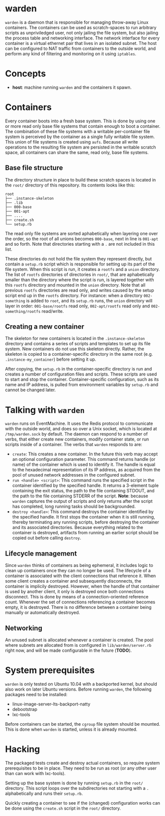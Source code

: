 # warden

`warden` is a daemon that is responsible for managing throw-away Linux
containers. The containers can be used as scratch-spaces to run arbitrary
scripts as unpriviledged user, not only jailing the file system, but also
jailing the process table and networking interface. The network interface for
every container is a virtual ethernet pair that lives in an isolated subnet.
The host can be configured to NAT traffic from containers to the outside world,
and perform any kind of filtering and monitoring on it using `iptables`.

# Concepts

* **host**: machine running `warden` and the containers it spawn.

# Containers

Every container boots into a fresh base system. This is done by using one or
more read only base file systems that contain enough to boot a container. The
combination of these file systems with a writable per-container file system is
perceived by the container as a single fully writable file system. This union
of file systems is created using `aufs`. Because all write operations to the
resulting file system are persisted in the writable scratch space, all
containers can share the same, read only, base file systems.

## Base file structure

The directory structure in place to build these scratch spaces is located in
the `root/` directory of this repository. Its contents looks like this:

    root
    ├── .instance-skeleton
    ├── .lib
    ├── 000-base
    ├── 001-apt
    ├── ....
    ├── create.sh
    └── setup.rb

The read only file systems are sorted aphabetically when layering one over the
order, so the root of all unions becomes `000-base`, next in line is `001-apt`
and so forth. Note that directories starting with a `.` are not included in
this list.

These directories do not hold the file system they represent directly, but
contain a `setup.rb` script which is responsible for setting up its part of the
file system. When this script is run, it creates a `rootfs` and a `union`
directory. The list of `rootfs` directories of directories in `root/`, that
are aphabetically smaller than the directory where the script is run, is
layered together with this `rootfs` directory and mounted in the `union`
directory. Note that all previous `rootfs` directories are read only, and
writes caused by the setup script end up in the `rootfs` directory. For
instance: when a directory `002-something` is added to `root`, and its
`setup.rb` runs, the `union` directory will layer in order: `001-base/rootfs`
read only, `002-apt/rootfs` read only and `002-something/rootfs` read/write.

## Creating a new container

The skeleton for new containers is located in the `.instance-skeleton`
directory and contains a series of scripts and templates to set up its file
system. New containers do not use this skeleton directly. Rather, the skeleton
is copied to a container-specific directory in the same root (e.g.
`.instance-my_container`) before setting it up.

After copying, the `setup.rb` in the container-specific directory is run and
creates a number of configuration files and scripts. These scripts are used to
start and stop the container. Container-specific configuration, such as its
name and IP address, is pulled from environment variables by `setup.rb` and
cannot be changed later.

# Talking with `warden`

`warden` runs on EventMachine. It uses the Redis protocol to communicate with
the outside world, and does so over a Unix socket, which is located at
`/tmp/warden.sock` by default. The daemon can respond to a number of verbs,
that either create new containers, modify container state, or run scripts
inside of a container.  The verbs that `warden` responds to are:

* `create`: This creates a new container. In the future this verb may accept an
  optional configuration parameter. This command returns handle (or name) of
  the container which is used to identify it. The handle is equal to the
  hexadecimal representation of its IP address, as acquired from the pool of
  unused network addresses in the configured subnet.
* `run <handle> <script>`: This command runs the specified script in the
  container identified by the specified handle. It returns a 3-element tuple
  containing the exit status, the path to the file containing STDOUT, and the
  path to the file containing STDERR of the script. **Note**: because `warden`
  captures the output of scripts and only returns after the script has
  completed, long running tasks should be backgrounded.
* `destroy <handle>`: This command destroys the container identified by the
  specified handle. It first stops the container when it is still running,
  thereby terminating any running scripts, before destroying the container and
  its associated directories. Because everything related to the container is
  destroyed, artifacts from running an earlier script should be copied out
  before calling `destroy`.

## Lifecycle management

Since `warden` thinks of containers as being ephemeral, it includes logic to
clean up containers once they can no longer be used. The lifecycle of a
container is associated with the client connections that reference it. When
some client creates a container and subsequently disconnects, the container is
implicily destroyed. However, when the handle of that container is used by
another client, it only is destroyed once both connections disconnect. This is
done by means of a connection-oriented reference count. Whenever the set of
connections referencing a container becomes empty, it is destroyed. There is no
difference between a container being manually or automatically destroyed.

## Networking

An unused subnet is allocated whenever a container is created. The pool where
subnets are allocated from is configured in `lib/warden/server.rb` right now,
and will be made configurable in the future (**TODO**).

# System prerequisites

`warden` is only tested on Ubuntu 10.04 with a backported kernel, but should
also work on later Ubuntu versions. Before running `warden`, the following
packages need to be installed:

* linux-image-server-lts-backport-natty
* debootstrap
* lxc-tools

Before containers can be started, the `cgroup` file system should be mounted.
This is done when `warden` is started, unless it is already mounted.

# Hacking

The packaged tests create and destroy actual containers, so require system
prerequisites to be in place. They need to be run as root (or any other user
than can work with lxc-tools).

Setting up the base system is done by running `setup.rb` in the `root/`
directory. This script loops over the subdirectories not starting with a `.`
alphabetically and runs their `setup.rb`.

Quickly creating a container to see if the (changed) configuration works can be
done using the `create.sh` script in the `root/` directory.

